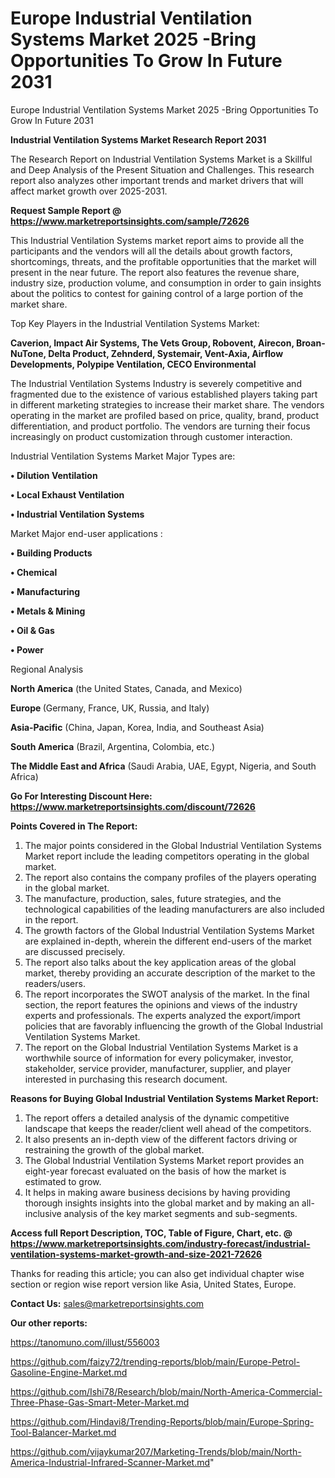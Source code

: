 # Europe Industrial Ventilation Systems Market 2025 -Bring Opportunities To Grow In Future 2031
 Europe Industrial Ventilation Systems Market 2025 -Bring Opportunities To Grow In Future 2031

<strong>Industrial Ventilation Systems Market Research Report 2031</strong>

The Research Report on Industrial Ventilation Systems Market is a Skillful and Deep Analysis of the Present Situation and Challenges. This research report also analyzes other important trends and market drivers that will affect market growth over 2025-2031.

<strong>Request Sample Report @ <a href=https://www.marketreportsinsights.com/sample/72626>https://www.marketreportsinsights.com/sample/72626</a></strong>

This Industrial Ventilation Systems market report aims to provide all the participants and the vendors will all the details about growth factors, shortcomings, threats, and the profitable opportunities that the market will present in the near future. The report also features the revenue share, industry size, production volume, and consumption in order to gain insights about the politics to contest for gaining control of a large portion of the market share.

Top Key Players in the Industrial Ventilation Systems Market:

<strong>Caverion, Impact Air Systems, The Vets Group, Robovent, Airecon, Broan-NuTone, Delta Product, Zehnderd, Systemair, Vent-Axia, Airflow Developments, Polypipe Ventilation, CECO Environmental</strong>

The Industrial Ventilation Systems Industry is severely competitive and fragmented due to the existence of various established players taking part in different marketing strategies to increase their market share. The vendors operating in the market are profiled based on price, quality, brand, product differentiation, and product portfolio. The vendors are turning their focus increasingly on product customization through customer interaction.

Industrial Ventilation Systems Market Major Types are:

<strong>• Dilution Ventilation

• Local Exhaust Ventilation

• Industrial Ventilation Systems</strong>

Market Major end-user applications :

<strong>• Building Products

• Chemical

• Manufacturing

• Metals & Mining

• Oil & Gas

• Power</strong>

Regional Analysis

</u><strong><b>North America</b></strong> (the United States, Canada, and Mexico)

<strong><b>Europe </b></strong>(Germany, France, UK, Russia, and Italy)

<strong><b>Asia-Pacific</b></strong> (China, Japan, Korea, India, and Southeast Asia)

<strong><b>South America</b></strong> (Brazil, Argentina, Colombia, etc.)

<strong><b>The Middle East and Africa</b></strong> (Saudi Arabia, UAE, Egypt, Nigeria, and South Africa)

<strong>Go For Interesting Discount Here: <a href=https://www.marketreportsinsights.com/discount/72626>https://www.marketreportsinsights.com/discount/72626</a></strong>

<strong>Points Covered in The Report:</strong>
<ol>
  <li>The major points considered in the Global Industrial Ventilation Systems Market report include the leading competitors operating in the global market.</li>
  <li>The report also contains the company profiles of the players operating in the global market.</li>
  <li>The manufacture, production, sales, future strategies, and the technological capabilities of the leading manufacturers are also included in the report.</li>
  <li>The growth factors of the Global Industrial Ventilation Systems Market are explained in-depth, wherein the different end-users of the market are discussed precisely.</li>
  <li>The report also talks about the key application areas of the global market, thereby providing an accurate description of the market to the readers/users.</li>
  <li>The report incorporates the SWOT analysis of the market. In the final section, the report features the opinions and views of the industry experts and professionals. The experts analyzed the export/import policies that are favorably influencing the growth of the Global Industrial Ventilation Systems Market.</li>
  <li>The report on the Global Industrial Ventilation Systems Market is a worthwhile source of information for every policymaker, investor, stakeholder, service provider, manufacturer, supplier, and player interested in purchasing this research document.</li>
</ol>
<strong>Reasons for Buying Global Industrial Ventilation Systems Market Report:</strong>

<ol>
  <li>The report offers a detailed analysis of the dynamic competitive landscape that keeps the reader/client well ahead of the competitors.</li>
  <li>It also presents an in-depth view of the different factors driving or restraining the growth of the global market.</li>
  <li>The Global Industrial Ventilation Systems Market report provides an eight-year forecast evaluated on the basis of how the market is estimated to grow.</li>
  <li>It helps in making aware business decisions by having providing thorough insights insights into the global market and by making an all-inclusive analysis of the key market segments and sub-segments.</li>
</ol>
<strong>Access full Report Description, TOC, Table of Figure, Chart, etc. @ <a href=https://www.marketreportsinsights.com/industry-forecast/industrial-ventilation-systems-market-growth-and-size-2021-72626>https://www.marketreportsinsights.com/industry-forecast/industrial-ventilation-systems-market-growth-and-size-2021-72626</a></strong>


Thanks for reading this article; you can also get individual chapter wise section or region wise report version like Asia, United States, Europe.

<strong>Contact Us:</strong>
sales@marketreportsinsights.com

<strong>Our other reports:</strong>

<a href=https://tanomuno.com/illust/556003>https://tanomuno.com/illust/556003</a>

<a href=https://github.com/faizy72/trending-reports/blob/main/Europe-Petrol-Gasoline-Engine-Market.md>https://github.com/faizy72/trending-reports/blob/main/Europe-Petrol-Gasoline-Engine-Market.md</a>

<a href=https://github.com/Ishi78/Research/blob/main/North-America-Commercial-Three-Phase-Gas-Smart-Meter-Market.md>https://github.com/Ishi78/Research/blob/main/North-America-Commercial-Three-Phase-Gas-Smart-Meter-Market.md</a>

<a href=https://github.com/Hindavi8/Trending-Reports/blob/main/Europe-Spring-Tool-Balancer-Market.md>https://github.com/Hindavi8/Trending-Reports/blob/main/Europe-Spring-Tool-Balancer-Market.md</a>

<a href=https://github.com/vijaykumar207/Marketing-Trends/blob/main/North-America-Industrial-Infrared-Scanner-Market.md>https://github.com/vijaykumar207/Marketing-Trends/blob/main/North-America-Industrial-Infrared-Scanner-Market.md</a>"
